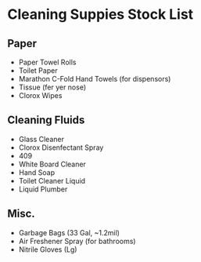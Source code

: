 # Cleaning Suppies Stock List

## Paper
* Paper Towel Rolls
* Toilet Paper
* Marathon C-Fold Hand Towels (for dispensors)
* Tissue (fer yer nose)
* Clorox Wipes

## Cleaning Fluids
* Glass Cleaner
* Clorox Disenfectant Spray
* 409
* White Board Cleaner
* Hand Soap
* Toilet Cleaner Liquid
* Liquid Plumber

## Misc.
* Garbage Bags (33 Gal, ~1.2mil)
* Air Freshener Spray (for bathrooms)
* Nitrile Gloves (Lg)
